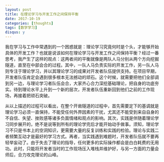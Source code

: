 ```yaml
---
layout: post
title: 在理论学习与开发工作之间保持平衡
date: 2017-10-19
categories: [thoughts]
tags: [数学学习]
disqus: y
---
```


我在学习与工作中常遇到的一个困惑就是：理论学习究竟何时是个头，才能够开始具体的开发工作？也就是说该如何在理论学习与开发工作之间保持平衡？经过一番思考，我产生了这样的观点：这两者间的平衡就像是两队人马分别从两个方向挖掘隧道，直至在中部会合的过程。其中，一队人马负责实际的开发工作，另一队人马则专注于理论学习，并以其理论学习的成果对开发者队伍提供支持。在项目早期，开发者队伍肯定会遇到很多根本无法撼动的顽石。这个时候，就需要把他们全部调到另一边，与理论学习者队伍会合，大家齐心合力深挖基础理论，把自身的功底夯实。待到理论水平上升到一个新的层次，开发者队伍重新回到他们之前的工作现场，再接着把顽石突破。

从以上描述的过程可以看出，在整个开凿隧道的过程中，首先需要定下的基调就是理论学习必须一直保持，不能受任何外界因素的干扰，尤其还不能受到来自自身的不自信、失望、挫败感等诸多负面情绪和观点的影响。其次，实践是伴随着理论学习同步展开的，绝不是说等到所有的理论学完后才能开始动手做事。须知，理论学习不只是书本上的空洞知识，更需要大量的反复训练和实践的检验。理论与实践二者频繁互动才是最好的学习方式。再者，当实践遇到难题时，开发者队伍就不要再轻举妄动了。由于失去了理论的指导，任何更多的实际操作都会是白白耗费的无用功。此时，只能将开发者当时的工作现场压入堆栈并维护好，与另一方面的力量会师后，合力攻克理论的山峰。
